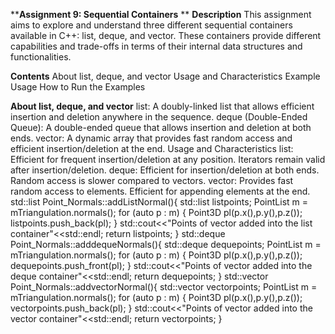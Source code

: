 ****Assignment 9: Sequential Containers** **
**Description**
This assignment aims to explore and understand three different sequential containers available in C++: list, deque, and vector. These containers provide different capabilities and trade-offs in terms of their internal data structures and functionalities.

**Contents**
About list, deque, and vector
Usage and Characteristics
Example Usage
How to Run the Examples

**About list, deque, and vector**
list: A doubly-linked list that allows efficient insertion and deletion anywhere in the sequence.
deque (Double-Ended Queue): A double-ended queue that allows insertion and deletion at both ends.
vector: A dynamic array that provides fast random access and efficient insertion/deletion at the end.
Usage and Characteristics
list:
Efficient for frequent insertion/deletion at any position.
Iterators remain valid after insertion/deletion.
deque:
Efficient for insertion/deletion at both ends.
Random access is slower compared to vectors.
vector:
Provides fast random access to elements.
Efficient for appending elements at the end.
std::list<Point3D> Point_Normals::addListNormal(){
    std::list<Point3D> listpoints;
    PointList m = mTriangulation.normals();
    for (auto p : m)
    {
        Point3D pl(p.x(),p.y(),p.z());
        listpoints.push_back(pl);
    }
    std::cout<<"Points of vector added into the list container"<<std::endl;
    return listpoints;
}
std::deque<Point3D> Point_Normals::adddequeNormals(){
    std::deque<Point3D> dequepoints;
    PointList m = mTriangulation.normals();
    for (auto p : m)
    {
        Point3D pl(p.x(),p.y(),p.z());
        dequepoints.push_front(pl);
    }
    std::cout<<"Points of vector added into the deque container"<<std::endl;
    return dequepoints;
}
std::vector<Point3D> Point_Normals::addvectorNormal(){
    std::vector<Point3D> vectorpoints;
    PointList m = mTriangulation.normals();
    for (auto p : m)
    {
        Point3D pl(p.x(),p.y(),p.z());
        vectorpoints.push_back(pl);
    }
    std::cout<<"Points of vector added into the vector container"<<std::endl;
    return vectorpoints;
}
